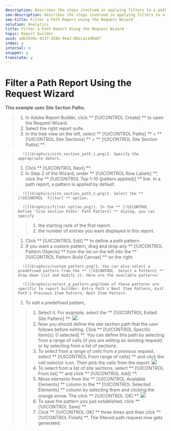 ```yaml
---
description: Describes the steps involved in applying filters to a pathing report.
seo-description: Describes the steps involved in applying filters to a pathing report.
seo-title: Filter a Path Report Using the Request Wizard
solution: Analytics
title: Filter a Path Report Using the Request Wizard
topic: Report builder
uuid: adb1934c-9337-428b-9ea3-062ca11d9a67
index: y
internal: n
snippet: y
translate: y
---
```


# Filter a Path Report Using the Request Wizard

This example uses Site Section Paths. 

>1. In Adobe Report Builder, click ** [!UICONTROL  Create] ** to open the Request Wizard.
>1. Select the right report suite.
>1. In the tree view on the left, select ** [!UICONTROL  Paths] ** > ** [!UICONTROL  Site Sections] ** > ** [!UICONTROL  Site Section Paths] **.

>       ![](Graphics/site_section_path_1.png)1. Specify the appropriate date/s.
>1. Click ** [!UICONTROL  Next] **.
>1. In Step 2 of the Wizard, under ** [!UICONTROL  Row Labels] **, click the ** [!UICONTROL  Top 1-10 (pattern applied)] ** link. In a path report, a pattern is applied by default.

>       ![](Graphics/site_section_path_2.png)1. Select the ** [!UICONTROL  Filter] ** option.

>       ![](Graphics/filter option.png)1. In the ** [!UICONTROL  Define 'Site Section Paths' Path Pattern] ** dialog, you can specify
>   >1. the starting rank of the first report.
>   >1. the number of entries you want displayed in this report.
>1. Click ** [!UICONTROL  Edit] ** to define a path pattern.
>1. If you want a custom pattern, drag and drop any ** [!UICONTROL  Pattern Objects] ** from the list on the left into the ** [!UICONTROL  Pattern Build Canvas] ** on the right.

>       ![](Graphics/custom_pattern.png)1. You can also select a predefined pattern from the ** [!UICONTROL  Select a Pattern] ** drop-down list and modify it. Here are the available patterns:

>       ![](Graphics/select_a_pattern.png)Some of these patterns are specific to report builder: Entry Path's Next Item Pattern, Exit Path's Previous Item Pattern, Next Item Pattern. 
>1. To edit a predefined pattern,
>   >1. Select it. For example, select the ** [!UICONTROL  Exited Site Pattern] **: ![](Graphics/exited_site_pattern.png)
>   >1. Now you should define the site section path that the user follows before exiting. Click ** [!UICONTROL  Specific Item(s): 0 selected] **. You can define this path by selecting from a range of cells (if you are editing an existing request) or by selecting from a list of sections.
>   >1. To select from a range of cells from a previous request, select ** [!UICONTROL  From range of cells] ** and click the cell selector icon. Then pick the cells from the report. ![](Graphics/choose_site_section_paths.png)
>   >1. To select from a list of site sections, select ** [!UICONTROL  From list] ** and click ** [!UICONTROL  Add] **.
>   >1. Move elements from the ** [!UICONTROL  Available Elements] ** column to the ** [!UICONTROL  Selected Elements] ** column by selecting them and clicking the orange arrow. The click ** [!UICONTROL  OK] **. ![](Graphics/move_site_section_elements.png)
>   >1. To save the pattern you just established, click ** [!UICONTROL  Save] **.
>   >1. Click ** [!UICONTROL  OK] ** three times and then click ** [!UICONTROL  Finish] **. The filtered path request now gets generated.
